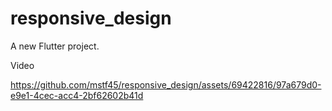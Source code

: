 # responsive_design

A new Flutter project.

Video


https://github.com/mstf45/responsive_design/assets/69422816/97a679d0-e9e1-4cec-acc4-2bf62602b41d
